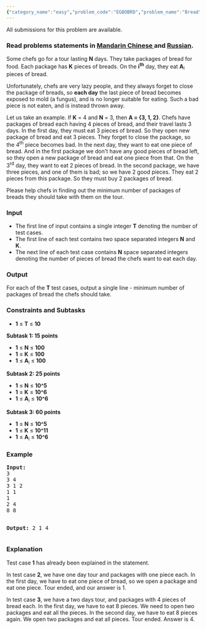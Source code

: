 ```yaml
---
{"category_name":"easy","problem_code":"EGBOBRD","problem_name":"Bread","languages_supported":{"0":"ADA","1":"ASM","2":"BASH","3":"BF","4":"C","5":"C99 strict","6":"CAML","7":"CLOJ","8":"CLPS","9":"CPP 4.3.2","10":"CPP 4.9.2","11":"CPP14","12":"CS2","13":"D","14":"ERL","15":"FORT","16":"FS","17":"GO","18":"HASK","19":"ICK","20":"ICON","21":"JAVA","22":"JS","23":"LISP clisp","24":"LISP sbcl","25":"LUA","26":"NEM","27":"NICE","28":"NODEJS","29":"PAS fpc","30":"PAS gpc","31":"PERL","32":"PERL6","33":"PHP","34":"PIKE","35":"PRLG","36":"PYTH","37":"PYTH 3.4","38":"RUBY","39":"SCALA","40":"SCM guile","41":"SCM qobi","42":"ST","43":"TCL","44":"TEXT","45":"WSPC"},"max_timelimit":1,"source_sizelimit":50000,"problem_author":"egor_bobyk","problem_tester":"mugurelionut","date_added":"11-12-2014","tags":{"0":"egor_bobyk","1":"implementation","2":"july15","3":"maths","4":"simple"},"editorial_url":"http://discuss.codechef.com/problems/EGBOBRD","time":{"view_start_date":1436779800,"submit_start_date":1436779800,"visible_start_date":1436779800,"end_date":1735669800},"layout":"problem"}
---
```

<span class="solution-visible-txt">All submissions for this problem are available.</span><h3> Read problems statements in <a target="_blank" href="http://www.codechef.com/download/translated/JULY15/mandarin/EGBOBRD.pdf">Mandarin Chinese </a> and <a target="_blank" href="http://www.codechef.com/download/translated/JULY15/russian/EGBOBRD.pdf">Russian</a>.</h3>
<p>Some chefs go for a tour lasting <b>N</b> days. They take packages of bread for food. Each package has <b>K</b> pieces of breads. On the <b>i<sup>th</sup></b> day, they eat <b>A</b><sub>i</sub> pieces of bread.</p>
<p>Unfortunately, chefs are very lazy people, and they always forget to close the package of breads, so <b>each day</b> the last piece of bread becomes exposed to mold (a fungus), and is no longer suitable for eating. Such a bad piece is not eaten, and is instead thrown away. </p>
<p>Let us take an example. If <b>K</b> = 4 and <b>N</b> = 3, then <b>A = {3, 1, 2}</b>. Chefs have packages of bread each having 4 pieces of bread, and their travel lasts 3 days. In the first day, they must eat 3 pieces of bread. So they open new package of bread and eat 3 pieces. They forget to close the package, so the 4<sup>th</sup> piece becomes bad. In the next day, they want to eat one piece of bread. And in the first package we don't have any good pieces of bread left, so they open a new package of bread and eat one piece from that. On the 3<sup>rd</sup> day, they want to eat 2 pieces of bread. In the second package, we have three pieces, and one of them is bad; so we have 2 good pieces. They eat 2 pieces from this package. So they must buy 2 packages of bread.</p>
<p>Please help chefs in finding out the minimum number of packages of breads they should take with them on the tour.</p>
<h3>Input</h3>
<ul>
<li>The first line of input contains a single integer <b>T</b> denoting the number of test cases.</li>
<li>The first line of each test contains two space separated integers <b>N</b> and <b>K</b>.</li>
<li>The next line of each test case contains <b>N</b> space separated integers denoting the number of pieces of bread the chefs want to eat each day.</li>
</ul>
<h3>Output</h3>
<p>For each of the <b>T</b> test cases, output a single line - minimum number of packages of bread the chefs should take.</p>
<h3>Constraints and Subtasks</h3>
<ul>
<li><b>1</b> ≤ <b>T</b> ≤ <b>10</b></li>
</ul>
<p> </p>
<p><b>Subtask 1: 15 points</b></p>
<ul>
<li><b>1</b> ≤ <b>N</b> ≤ <b>100</b></li>
<li><b>1</b> ≤ <b>K</b> ≤ <b>100</b></li>
<li><b>1</b> ≤ <b>A</b><sub>i</sub> ≤ <b>100</b></li>
</ul>
<p> </p>
<p><b>Subtask 2: 25 points</b></p>
<ul>
<li><b>1</b> ≤ <b>N</b> ≤ <b>10^5</b></li>
<li><b>1</b> ≤ <b>K</b> ≤ <b>10^6</b></li>
<li><b>1</b> ≤ <b>A</b><sub>i</sub> ≤ <b>10^6</b></li>
</ul>
<p> </p>
<p><b>Subtask 3: 60 points</b></p>
<ul>
<li><b>1</b> ≤ <b>N</b> ≤ <b>10^5</b></li>
<li><b>1</b> ≤ <b>K</b> ≤ <b>10^11</b></li>
<li><b>1</b> ≤ <b>A</b><sub>i</sub> ≤ <b>10^6</b></li>
</ul>
<p> </p>
<h3>Example</h3>
<pre><b>Input:</b>
3
3 4
3 1 2
1 1
1
2 4
8 8

<b>Output:</b>
2
1
4
</pre><h3>Explanation</h3>
<p>
Test case <b>1</b> has already been explained in the statement.
</p>
<p>
In test case <b>2</b>, we have one day tour and packages with one piece each. In the first day, we have to eat one piece of bread, so we open a package and eat one piece. Tour ended, and our answer is 1.
</p>
<p>
In test case <b>3</b>, we have a two days tour, and packages with 4 pieces of bread each. In the first day, we have to eat 8 pieces. We need to open two packages and eat all the pieces. In the second day, we have to eat 8 pieces again. We open two packages and eat all pieces. Tour ended. Answer is 4.
</p>
